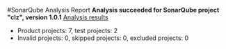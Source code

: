 #SonarQube Analysis Report
__Analysis succeeded for SonarQube project "clz", version 1.0.1__ [Analysis results](http://localhost:9000/dashboard/index/xdclz)
- Product projects: 7, test projects: 2
- Invalid projects: 0, skipped projects: 0, excluded projects: 0
